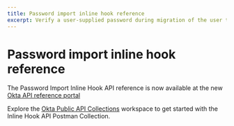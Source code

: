 ```yaml
---
title: Password import inline hook reference
excerpt: Verify a user-supplied password during migration of the user to Okta
---
```


# Password import inline hook reference

The Password Import Inline Hook API reference is now available at the new [Okta API reference portal](https://developer.okta.com/docs/api/openapi/okta-management/management/tag/InlineHook/#tag/InlineHook/operation/createPasswordImportInlineHook)

Explore the [Okta Public API Collections](https://www.postman.com/okta-eng/workspace/okta-public-api-collections/overview) workspace to get started with the Inline Hook API Postman Collection.

<!--

This page provides reference documentation for password import inline hooks, one type of inline hook supported by Okta. It provides sample JSON objects that are contained in the outbound request from Okta to your external service, and sample JSON objects that you can include in your response.

## See also

For a general introduction to Okta inline hooks, see [inline hooks](/docs/concepts/inline-hooks/).

For information on the API for registering external service endpoints with Okta, see [Inline Hooks Management API](https://developer.okta.com/docs/api/openapi/okta-management/management/tag/InlineHook/#tag/InlineHook/).

For steps to enable this inline hook, see below, [Enabling a password import inline hook](#enabling-a-password-import-inline-hook).

For an example implementation of this inline hook, see [Password import inline hook](/docs/guides/password-import-inline-hook).

## About

The password import inline hook enables migration of users from another data store in a case where you wish the users to retain their current passwords. It is meant to be used in conjunction with the [Create User with password import inline hook](/docs/reference/api/users#create-user-with-password-import-inline-hook) flow that is provided by the Users API.

The password import inline hook is triggered when the end user tries to sign in to Okta for the first time. Okta sends your external service the password that the user supplied. Your external service then needs to send a response to Okta indicating whether the password supplied by the end user is valid or not.

If your service returns a response that indicates that the password is valid, Okta sets the password for the user and won't normally need to call your service again. However, if your Okta org is in read-only mode, it might not be possible to set the password. Okta then needs to call your external service again when the end user attempts to signs in. See [Password inline hook and Okta read-only mode](#password-inline-hook-and-okta-read-only-mode) and [Removing Password from Existing User Store](#removing-password-from-existing-user-store) for details.

>**Note:** Password policies do not apply to the password import inline hook. That is, if your external service validates the password, the password imports even if it does not meet the Okta [password policy](/docs/reference/api/policy/#password-policy) requirements.

## Objects in the request from Okta

The outbound call from Okta to your external service includes the following objects in its JSON payload:

### data.context.credential

This object contains `username` and `password` properties. These are the user name and password that the end user supplied when attempting to sign in to Okta.

### data.action

This specifies the default action Okta is set to take. Okta will take this action if your external service sends an empty HTTP 204 response. You can override the default action by returning a `commands` object in your response specifying the action to take.

## Objects in response you send

The objects that you can return in the JSON payload of your response are an array of one or more `commands` objects, which specify commands to be executed by Okta.

<HookResponseSize/>

### commands

For the password import inline hook, the `commands` object lets you specify whether Okta should accept the end user's login credentials as valid or not.

This object is an array. Each array element requires a `type` property and a `value` property. The `type` property is where you specify the command, and `value` is where you supply the parameter for the command.

| Property | Description                                | Data Type       |
|----------|--------------------------------------------|-----------------|
| type     | A [supported command](#supported-command). | String          |
| value    | Operand to pass to the command.            | [value](#value) |

For the password import inline hook, you typically only return one `commands` object with one array element in it.

For example commands, see the [value](#value) section below.

#### Supported command

The following command is supported for the password import inline hook type:

| Command                | Description                                                            |
|------------------------|------------------------------------------------------------------------|
| com.okta.action.update | Indicates that an update action should occur for the supplied `value`. |

In this case, you are updating the authentication action that is taken for the user. You specify how authentication should proceed using the `value` object.

#### value

The `value` object is the parameter to pass to the command.

For `com.okta.action.update` commands, `value` should be an object that contains a `credential` property set to either `VERIFIED` or `UNVERIFIED`:

- To indicate that the supplied credentials are valid, supply a type property set to `com.okta.action.update` together with a value property set to `{"credential": "VERIFIED"}`.

- To indicate that the supplied credentials are not valid, supply a type property set to `com.okta.action.update` together with a value property set to`{"credential": "UNVERIFIED"}`.

For example, to indicate that the supplied credentials should not be accepted as valid, you would return the following:

```json
{
   "commands":[
      {
         "type":"com.okta.action.update",
         "value":{
            "credential":"UNVERIFIED"
         }
      }
   ]
}
```

If the default action sent by Okta in the `action.credential` property of the request to your external service was `UNVERIFIED`, then the same result, of rejecting the user-supplied credentials, could also be accomplished by means of returning an empty response with HTTP status code `204 NO CONTENT`. This would cause Okta to proceed with the default action.

## Timeout behavior

If a response to the password import inline hook request is not received from your external service within 3 seconds, a timeout occurs. In this scenario, the Okta process flow stops and the user can't sign in. The password is not imported and the inline hook is called the next time the end user attempts to sign in.

## Sample JSON payload of request

```json
{
  "eventId": "3o9jBzq1SmOGmmsDsqyyeQ",
  "eventTime": "2020-01-17T21:23:56.000Z",
  "eventType": "com.okta.user.credential.password.import",
  "eventTypeVersion": "1.0",
  "contentType": "application/json",
  "cloudEventVersion": "0.1",
  "source": "https://${yourOktaDomain}/api/v1/inlineHooks/cal2xd5phv9fsPLcF0g7",
  "data": {
    "context": {
      "request": {
        "id": "XiIl6wn7005Rr@fjYqeC7AAABxw",
        "method": "POST",
        "url": {
          "value": "/api/v1/authn"
        },
        "ipAddress": "98.124.153.138"
      },
      "credential": {
        "username": "isaac.brock@example.com",
        "password": "Okta"
      }
    },
    "action": {
      "credential": "UNVERIFIED"
    }
  }
}
```

## Sample JSON payload of response

```json
{
  "commands":[
    {
      "type":"com.okta.action.update",
      "value":{
        "credential":"VERIFIED"
      }
    }
  ]
}
```

## Enabling a password import inline hook

To enable a password import inline hook, you first need to register your external service endpoint with Okta and configure it as an inline hook of type `com.okta.user.credential.password.import`. See [Inline hook setup](/docs/concepts/inline-hooks/#inline-hook-setup). You can also use the Admin Console to register your external service endpoint and configure the hook by going to **Workflow > Inline Hooks** and clicking **Add Inline Hook**.

When creating a new user with the `/users` API, you need to use the [Create User with password import inline hook](/docs/reference/api/users#create-user-with-password-import-inline-hook) use case. This involves specifying a `credentials.password.hook` property in the request body.

When the end user that you have added attempts to sign in to Okta for the first time, the hook is triggered and Okta calls your external service, sending it the credentials that the end user provided. Your service can check the credentials and respond with a command to indicate to Okta whether the credentials are valid or not.

## Password inline hook and Okta read-only mode

Normally, if your external service responds to Okta indicating that the credentials are valid, Okta saves the password and can authenticate the user independently from then on. However, if your Okta org is in [read-only mode](https://support.okta.com/help/s/article/What-is-Oktas-Readonly-Mode?language=en_US) when the end user signs in, then saving the password might not be possible. The next time the end user attempts to sign in, the password import inline hook needs to be called again.

## Removing Password from existing user store

Because of the possibility of your org being in read-only mode, don't attempt to permanently delete user passwords from your existing user store until the success of the password import is verified. The `user.import.password` Okta System Log [Event](/docs/reference/api/event-types/) is available for this purpose. This type of event is created every time a password import inline hook is triggered. The event's `Event.Outcome` property provides a status of `FAILURE` or `SUCCESS` for the password import operation. If the status is `SUCCESS`, Okta has successfully saved the end user's password, and it's safe to delete it from your previous user store.

You can configure an [Event hook](/docs/concepts/event-hooks/) to send this event type to you, to use to trigger automated cleanup of end user passwords after successful migration.

> **Note:** Only one password import inline hook can be created per org. -->
